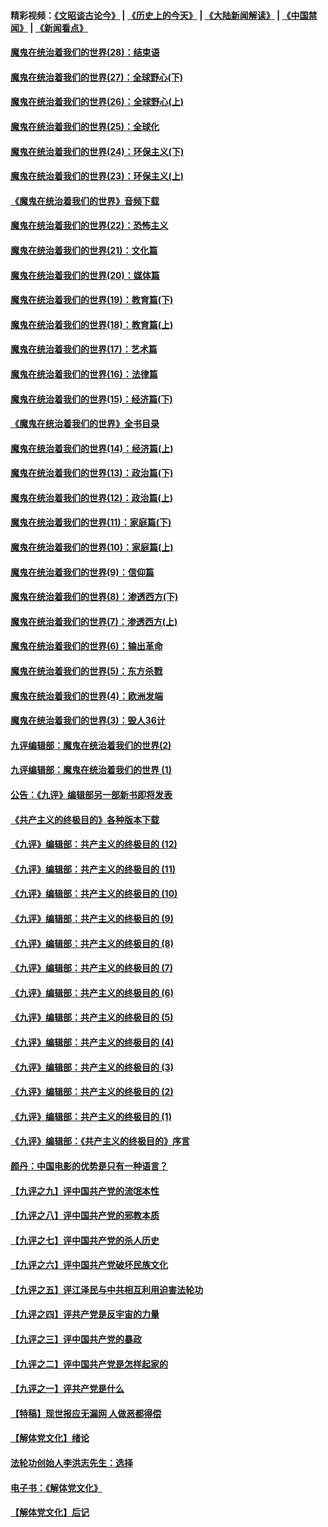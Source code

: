 #### 精彩视频：[《文昭谈古论今》](http://45.32.25.56/wenzhao) | [《历史上的今天》](http://45.32.25.56/today-in-history) | [《大陆新闻解读》](http://45.32.25.56/ntdtv-comedy) | [《中国禁闻》](http://45.32.25.56/ntdtv-news) | [《新闻看点》](http://45.32.25.56/news-insight) 

 #### [魔鬼在统治着我们的世界(28)：结束语](../pages/nsc422/n10936246.md?t=02051831) 

#### [魔鬼在统治着我们的世界(27)：全球野心(下)](../pages/nsc422/n10928319.md?t=02051831) 

#### [魔鬼在统治着我们的世界(26)：全球野心(上)](../pages/nsc422/n10900318.md?t=02051831) 

#### [魔鬼在统治着我们的世界(25)：全球化](../pages/nsc422/n10788205.md?t=02051831) 

#### [魔鬼在统治着我们的世界(24)：环保主义(下)](../pages/nsc422/n10695307.md?t=02051831) 

#### [魔鬼在统治着我们的世界(23)：环保主义(上)](../pages/nsc422/n10688613.md?t=02051831) 

#### [《魔鬼在统治着我们的世界》音频下载](../pages/nsc422/n10635553.md?t=02051831) 

#### [魔鬼在统治着我们的世界(22)：恐怖主义](../pages/nsc422/n10614727.md?t=02051831) 

#### [魔鬼在统治着我们的世界(21)：文化篇](../pages/nsc422/n10597706.md?t=02051831) 

#### [魔鬼在统治着我们的世界(20)：媒体篇](../pages/nsc422/n10586579.md?t=02051831) 

#### [魔鬼在统治着我们的世界(19)：教育篇(下)](../pages/nsc422/n10564808.md?t=02051831) 

#### [魔鬼在统治着我们的世界(18)：教育篇(上)](../pages/nsc422/n10526970.md?t=02051831) 

#### [魔鬼在统治着我们的世界(17)：艺术篇](../pages/nsc422/n10499093.md?t=02051831) 

#### [魔鬼在统治着我们的世界(16)：法律篇](../pages/nsc422/n10485969.md?t=02051831) 

#### [魔鬼在统治着我们的世界(15)：经济篇(下)](../pages/nsc422/n10469975.md?t=02051831) 

#### [《魔鬼在统治着我们的世界》全书目录](../pages/nsc422/n10464261.md?t=02051831) 

#### [魔鬼在统治着我们的世界(14)：经济篇(上)](../pages/nsc422/n10457370.md?t=02051831) 

#### [魔鬼在统治着我们的世界(13)：政治篇(下)](../pages/nsc422/n10448270.md?t=02051831) 

#### [魔鬼在统治着我们的世界(12)：政治篇(上)](../pages/nsc422/n10444576.md?t=02051831) 

#### [魔鬼在统治着我们的世界(11)：家庭篇(下)](../pages/nsc422/n10440961.md?t=02051831) 

#### [魔鬼在统治着我们的世界(10)：家庭篇(上)](../pages/nsc422/n10435448.md?t=02051831) 

#### [魔鬼在统治着我们的世界(9)：信仰篇](../pages/nsc422/n10432159.md?t=02051831) 

#### [魔鬼在统治着我们的世界(8)：渗透西方(下)](../pages/nsc422/n10429603.md?t=02051831) 

#### [魔鬼在统治着我们的世界(7)：渗透西方(上)](../pages/nsc422/n10426013.md?t=02051831) 

#### [魔鬼在统治着我们的世界(6)：输出革命](../pages/nsc422/n10421536.md?t=02051831) 

#### [魔鬼在统治着我们的世界(5)：东方杀戮](../pages/nsc422/n10417707.md?t=02051831) 

#### [魔鬼在统治着我们的世界(4)：欧洲发端](../pages/nsc422/n10414890.md?t=02051831) 

#### [魔鬼在统治着我们的世界(3)：毁人36计](../pages/nsc422/n10411583.md?t=02051831) 

#### [九评编辑部：魔鬼在统治着我们的世界(2)](../pages/nsc422/n10410036.md?t=02051831) 

#### [九评编辑部：魔鬼在统治着我们的世界 (1)](../pages/nsc422/n10406825.md?t=02051831) 

#### [公告：《九评》编辑部另一部新书即将发表](../pages/nsc422/n10405104.md?t=02051831) 

#### [《共产主义的终极目的》各种版本下载](../pages/nsc422/n10022138.md?t=02051831) 

#### [《九评》编辑部：共产主义的终极目的 (12)](../pages/nsc422/n9933272.md?t=02051831) 

#### [《九评》编辑部：共产主义的终极目的 (11)](../pages/nsc422/n9924973.md?t=02051831) 

#### [《九评》编辑部：共产主义的终极目的 (10)](../pages/nsc422/n9920883.md?t=02051831) 

#### [《九评》编辑部：共产主义的终极目的 (9)](../pages/nsc422/n9916363.md?t=02051831) 

#### [《九评》编辑部：共产主义的终极目的 (8)](../pages/nsc422/n9912488.md?t=02051831) 

#### [《九评》编辑部：共产主义的终极目的 (7)](../pages/nsc422/n9901176.md?t=02051831) 

#### [《九评》编辑部：共产主义的终极目的 (6)](../pages/nsc422/n9899359.md?t=02051831) 

#### [《九评》编辑部：共产主义的终极目的 (5)](../pages/nsc422/n9893174.md?t=02051831) 

#### [《九评》编辑部：共产主义的终极目的 (4)](../pages/nsc422/n9891246.md?t=02051831) 

#### [《九评》编辑部：共产主义的终极目的 (3)](../pages/nsc422/n9879879.md?t=02051831) 

#### [《九评》编辑部：共产主义的终极目的 (2)](../pages/nsc422/n9876205.md?t=02051831) 

#### [《九评》编辑部：共产主义的终极目的 (1)](../pages/nsc422/n9865857.md?t=02051831) 

#### [《九评》编辑部：《共产主义的终极目的》序言](../pages/nsc422/n9862666.md?t=02051831) 

#### [颜丹：中国电影的优势是只有一种语言？](../pages/nsc422/n9583062.md?t=02051831) 

#### [【九评之九】评中国共产党的流氓本性](../pages/nsc422/n737542.md?t=02051831) 

#### [【九评之八】评中国共产党的邪教本质](../pages/nsc422/n735942.md?t=02051831) 

#### [【九评之七】评中国共产党的杀人历史](../pages/nsc422/n733806.md?t=02051831) 

#### [【九评之六】评中国共产党破坏民族文化](../pages/nsc422/n731667.md?t=02051831) 

#### [【九评之五】评江泽民与中共相互利用迫害法轮功](../pages/nsc422/n730058.md?t=02051831) 

#### [【九评之四】评共产党是反宇宙的力量](../pages/nsc422/n727814.md?t=02051831) 

#### [【九评之三】评中国共产党的暴政](../pages/nsc422/n725597.md?t=02051831) 

#### [【九评之二】评中国共产党是怎样起家的](../pages/nsc422/n723946.md?t=02051831) 

#### [【九评之一】评共产党是什么](../pages/nsc422/n722529.md?t=02051831) 

#### [【特稿】现世报应无漏网 人做恶都得偿](../pages/nsc422/n4215167.md?t=02051831) 

#### [【解体党文化】绪论](../pages/nsc422/n1449356.md?t=02051831) 

#### [法轮功创始人李洪志先生：选择](../pages/nsc422/n3580738.md?t=02051831) 

#### [电子书：《解体党文化》](../pages/nsc422/n1573484.md?t=02051831) 

#### [【解体党文化】后记](../pages/nsc422/n1531999.md?t=02051831) 

